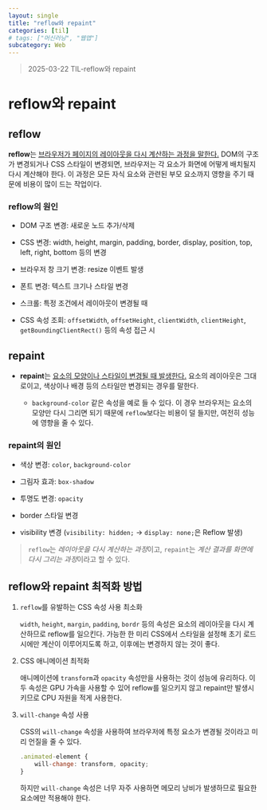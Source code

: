 ```yaml
---
layout: single
title: "reflow와 repaint"
categories: [til]
# tags: ["머신러닝", "웹앱"]
subcategory: Web
---
```


> 2025-03-22 TIL-reflow와 repaint

# reflow와 repaint

## reflow

**reflow**는 <U>브라우저가 페이지의 레이아웃을 다시 계산하는 과정을 말한다.</U> DOM의 구조가 변경되거나 CSS 스타일이 변경되면, 브라우저는 각 요소가 화면에 어떻게 배치될지 다시 계산해야 한다. 이 과정은 모든 자식 요소와 관련된 부모 요소까지 영향을 주기 때문에 비용이 많이 드는 작업이다.

### reflow의 원인

- DOM 구조 변경: 새로운 노드 추가/삭제

- CSS 변경: width, height, margin, padding, border, display, position, top, left, right, bottom 등의 변경

- 브라우저 창 크기 변경: resize 이벤트 발생

- 폰트 변경: 텍스트 크기나 스타일 변경

- 스크롤: 특정 조건에서 레이아웃이 변경될 때

- CSS 속성 조회: `offsetWidth`, `offsetHeight`, `clientWidth`, `clientHeight`, `getBoundingClientRect()` 등의 속성 접근 시

## repaint

- **repaint**는 <U>요소의 모양이나 스타일이 변경될 때 발생한다.</U> 요소의 레이아웃은 그대로이고, 색상이나 배경 등의 스타일만 변경되는 경우를 말한다.

  - `background-color` 같은 속성을 예로 들 수 있다. 이 경우 브라우저는 요소의 모양만 다시 그리면 되기 때문에 `reflow`보다는 비용이 덜 들지만, 여전히 성능에 영향을 줄 수 있다.

### repaint의 원인

- 색상 변경: `color`, `background-color`

- 그림자 효과: `box-shadow`

- 투명도 변경: `opacity`

- border 스타일 변경

- visibility 변경 (`visibility: hidden;` → `display: none;`은 Reflow 발생)

> `reflow`는 *레이아웃을 다시 계산하는 과정*이고, `repaint`는 *계산 결과를 화면에 다시 그리는 과정*이라고 할 수 있다.

## reflow와 repaint 최적화 방법

1. `reflow`를 유발하는 CSS 속성 사용 최소화

   `width`, `height`, `margin`, `padding`, `bordr` 등의 속성은 요소의 레이아웃을 다시 계산하므로 reflow를 일으킨다. 가능한 한 미리 CSS에서 스타일을 설정해 초기 로드 시에만 계산이 이루어지도록 하고, 이후에는 변경하지 않는 것이 좋다.

2. CSS 애니메이션 최적화

   애니메이션에 `transform`과 `opacity` 속성만을 사용하는 것이 성능에 유리하다. 이 두 속성은 GPU 가속을 사용할 수 있어 reflow를 일으키지 않고 repaint만 발생시키므로 CPU 자원을 적게 사용한다.

3. `will-change` 속성 사용

   CSS의 `will-change` 속성을 사용하여 브라우저에 특정 요소가 변경될 것이라고 미리 언질을 줄 수 있다.

   ```js
   .animated-element {
       will-change: transform, opacity;
   }
   ```

   하지만 `will-change` 속성은 너무 자주 사용하면 메모리 낭비가 발생하므로 필요한 요소에만 적용해야 한다.
